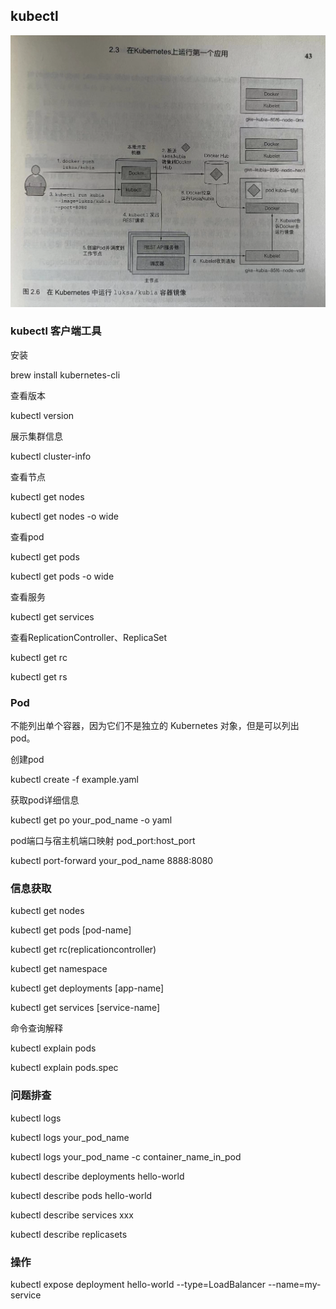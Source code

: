 ## kubectl

![kubectl命令运行原理](images/kubectl-run-logic.png)

### kubectl 客户端工具

安装

brew install kubernetes-cli

查看版本

kubectl version

展示集群信息

kubectl cluster-info

查看节点

kubectl get nodes

kubectl get nodes -o wide

查看pod

kubectl get pods

kubectl get pods -o wide

查看服务

kubectl get services

查看ReplicationController、ReplicaSet

kubectl get rc

kubectl get rs

### Pod

不能列出单个容器，因为它们不是独立的 Kubernetes 对象，但是可以列出 pod。

创建pod

kubectl create -f example.yaml

获取pod详细信息

kubectl get po your_pod_name -o yaml

pod端口与宿主机端口映射 pod_port:host_port

kubectl port-forward your_pod_name 8888:8080

### 信息获取

kubectl get nodes

kubectl get pods [pod-name]

kubectl get rc(replicationcontroller)

kubectl get namespace

kubectl get deployments [app-name]

kubectl get services [service-name]

命令查询解释

kubectl explain pods

kubectl explain pods.spec

### 问题排查

kubectl logs

kubectl logs your_pod_name

kubectl logs your_pod_name -c container_name_in_pod

kubectl describe deployments hello-world

kubectl describe pods hello-world

kubectl describe services xxx

kubectl describe replicasets

### 操作

kubectl expose deployment hello-world --type=LoadBalancer --name=my-service
